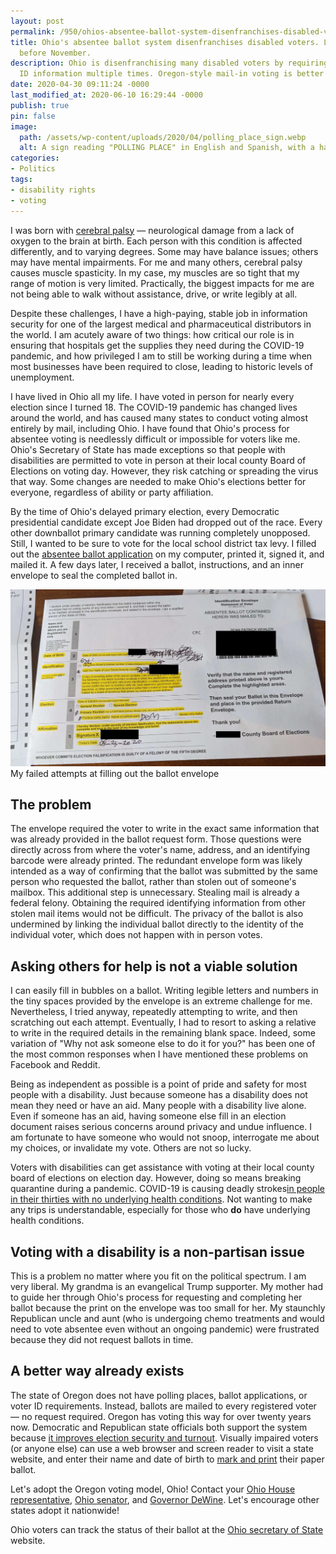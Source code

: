 ```yaml
---
layout: post
permalink: /950/ohios-absentee-ballot-system-disenfranchises-disabled-voters-lets-fix-that-before-november/
title: Ohio's absentee ballot system disenfranchises disabled voters. Let's fix that
  before November.
description: Ohio is disenfranchising many disabled voters by requiring the same voter
  ID information multiple times. Oregon-style mail-in voting is better for everyone.
date: 2020-04-30 09:11:24 -0000
last_modified_at: 2020-06-10 16:29:44 -0000
publish: true
pin: false
image:
  path: /assets/wp-content/uploads/2020/04/polling_place_sign.webp
  alt: A sign reading "POLLING PLACE" in English and Spanish, with a handicapped symbol
categories:
- Politics
tags:
- disability rights
- voting
---
```

I was born with [cerebral palsy](<https://www.mayoclinic.org/diseases-conditions/cerebral-palsy/symptoms-causes/syc-20353999>) — neurological damage from a lack of oxygen to the brain at birth. Each person with this condition is affected differently, and to varying degrees. Some may have balance issues; others may have mental impairments. For me and many others, cerebral palsy causes muscle spasticity. In my case, my muscles are so tight that my range of motion is very limited. Practically, the biggest impacts for me are not being able to walk without assistance, drive, or write legibly at all.

Despite these challenges, I have a high-paying, stable job in information security for one of the largest medical and pharmaceutical distributors in the world. I am acutely aware of two things: how critical our role is in ensuring that hospitals get the supplies they need during the COVID-19 pandemic, and how privileged I am to still be working during a time when most businesses have been required to close, leading to historic levels of unemployment.

I have lived in Ohio all my life. I have voted in person for nearly every election since I turned 18. The COVID-19 pandemic has changed lives around the world, and has caused many states to conduct voting almost entirely by mail, including Ohio. I have found that Ohio's process for absentee voting is needlessly difficult or impossible for voters like me. Ohio's Secretary of State has made exceptions so that people with disabilities are permitted to vote in person at their local county Board of Elections on voting day. However, they risk catching or spreading the virus that way. Some changes are needed to make Ohio's elections better for everyone, regardless of ability or party affiliation.

By the time of Ohio's delayed primary election, every Democratic presidential candidate except Joe Biden had dropped out of the race. Every other downballot primary candidate was running completely unopposed. Still, I wanted to be sure to vote for the local school district tax levy. I filled out the [absentee ballot application](<https://www.boe.ohio.gov/comoh/Absentee_Request_11-A.pdf>) on my computer, printed it, signed it, and mailed it. A few days later, I received a ballot, instructions, and an inner envelope to seal the completed ballot in.

![A Picture of a 2020 Ohio absentee ballot envelope. Scribbles and crossed out numbers show my failed attempts to write in the required proof of identity information on the envelope.](/assets/wp-content/uploads/2020/04/ohio_2020_absentee_envelope.webp)My failed attempts at filling out the ballot envelope

## The problem

The envelope required the voter to write in the exact same information that was already provided in the ballot request form. Those questions were directly across from where the voter's name, address, and an identifying barcode were already printed. The redundant envelope form was likely intended as a way of confirming that the ballot was submitted by the same person who requested the ballot, rather than stolen out of someone's mailbox. This additional step is unnecessary. Stealing mail is already a federal felony. Obtaining the required identifying information from other stolen mail items would not be difficult. The privacy of the ballot is also undermined by linking the individual ballot directly to the identity of the individual voter, which does not happen with in person votes.

## Asking others for help is not a viable solution

I can easily fill in bubbles on a ballot. Writing legible letters and numbers in the tiny spaces provided by the envelope is an extreme challenge for me. Nevertheless, I tried anyway, repeatedly attempting to write, and then scratching out each attempt. Eventually, I had to resort to asking a relative to write in the required details in the remaining blank space. Indeed, some variation of "Why not ask someone else to do it for you?" has been one of the most common responses when I have mentioned these problems on Facebook and Reddit.

Being as independent as possible is a point of pride and safety for most people with a disability. Just because someone has a disability does not mean they need or have an aid. Many people with a disability live alone. Even if someone has an aid, having someone else fill in an election document raises serious concerns around privacy and undue influence. I am fortunate to have someone who would not snoop, interrogate me about my choices, or invalidate my vote. Others are not so lucky.

Voters with disabilities can get assistance with voting at their local county board of elections on election day. However, doing so means breaking quarantine during a pandemic. COVID-19 is causing deadly strokes[in people in their thirties with no underlying health conditions](<https://www.washingtonpost.com/health/2020/04/24/strokes-coronavirus-young-patients/>). Not wanting to make any trips is understandable, especially for those who **do** have underlying health conditions.

## Voting with a disability is a non-partisan issue

This is a problem no matter where you fit on the political spectrum. I am very liberal. My grandma is an evangelical Trump supporter. My mother had to guide her through Ohio's process for requesting and completing her ballot because the print on the envelope was too small for her. My staunchly Republican uncle and aunt (who is undergoing chemo treatments and would need to vote absentee even without an ongoing pandemic) were frustrated because they did not request ballots in time.

## A better way already exists

The state of Oregon does not have polling places, ballot applications, or voter ID requirements. Instead, ballots are mailed to every registered voter — no request required. Oregon has voting this way for over twenty years now. Democratic and Republican state officials both support the system because [it improves election security and turnout](<https://www.nbcnews.com/politics/elections/you-can-t-hack-paper-how-oregon-fights-election-meddling-n930481>). Visually impaired voters (or anyone else) can use a web browser and screen reader to visit a state website, and enter their name and date of birth to [mark and print](<https://sos.oregon.gov/voting/Pages/instructions-disabilities.aspx>) their paper ballot.

Let's adopt the Oregon voting model, Ohio! Contact your [Ohio House representative](<https://www.ohiohouse.gov/members/district-map>), [Ohio senator](<https://www.ohiosenate.gov/senators/district-map>), and [Governor DeWine](<https://governor.ohio.gov/wps/portal/gov/governor/>). Let's encourage other states adopt it nationwide!

Ohio voters can track the status of their ballot at the [Ohio secretary of State](<https://www.ohiosos.gov/elections/voters/toolkit/ballot-tracking/>) website.

